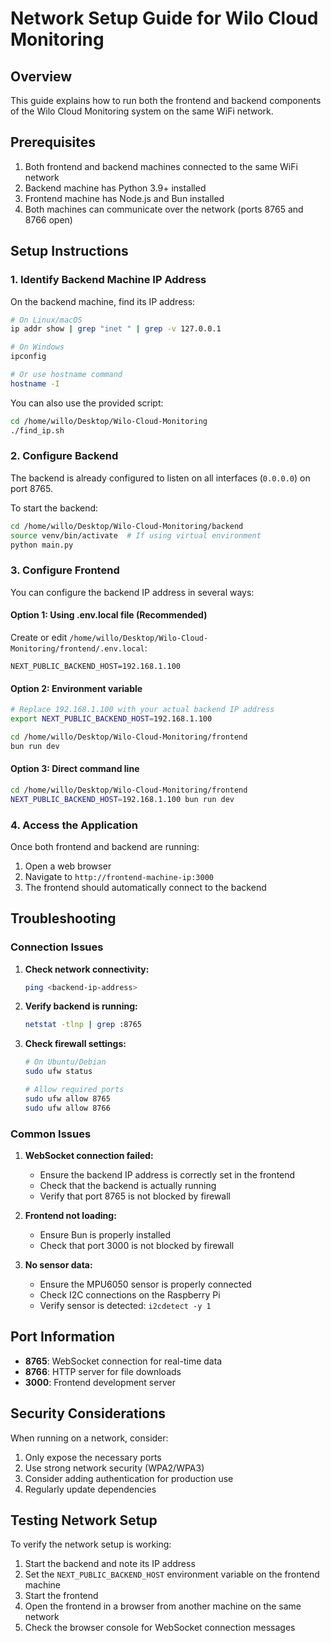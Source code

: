 # Network Setup Guide for Wilo Cloud Monitoring

## Overview

This guide explains how to run both the frontend and backend components of the Wilo Cloud Monitoring system on the same WiFi network.

## Prerequisites

1. Both frontend and backend machines connected to the same WiFi network
2. Backend machine has Python 3.9+ installed
3. Frontend machine has Node.js and Bun installed
4. Both machines can communicate over the network (ports 8765 and 8766 open)

## Setup Instructions

### 1. Identify Backend Machine IP Address

On the backend machine, find its IP address:

```bash
# On Linux/macOS
ip addr show | grep "inet " | grep -v 127.0.0.1

# On Windows
ipconfig

# Or use hostname command
hostname -I
```

You can also use the provided script:
```bash
cd /home/willo/Desktop/Wilo-Cloud-Monitoring
./find_ip.sh
```

### 2. Configure Backend

The backend is already configured to listen on all interfaces (`0.0.0.0`) on port 8765.

To start the backend:

```bash
cd /home/willo/Desktop/Wilo-Cloud-Monitoring/backend
source venv/bin/activate  # If using virtual environment
python main.py
```

### 3. Configure Frontend

You can configure the backend IP address in several ways:

#### Option 1: Using .env.local file (Recommended)
Create or edit `/home/willo/Desktop/Wilo-Cloud-Monitoring/frontend/.env.local`:
```
NEXT_PUBLIC_BACKEND_HOST=192.168.1.100
```

#### Option 2: Environment variable
```bash
# Replace 192.168.1.100 with your actual backend IP address
export NEXT_PUBLIC_BACKEND_HOST=192.168.1.100

cd /home/willo/Desktop/Wilo-Cloud-Monitoring/frontend
bun run dev
```

#### Option 3: Direct command line
```bash
cd /home/willo/Desktop/Wilo-Cloud-Monitoring/frontend
NEXT_PUBLIC_BACKEND_HOST=192.168.1.100 bun run dev
```

### 4. Access the Application

Once both frontend and backend are running:

1. Open a web browser
2. Navigate to `http://frontend-machine-ip:3000`
3. The frontend should automatically connect to the backend

## Troubleshooting

### Connection Issues

1. **Check network connectivity:**
   ```bash
   ping <backend-ip-address>
   ```

2. **Verify backend is running:**
   ```bash
   netstat -tlnp | grep :8765
   ```

3. **Check firewall settings:**
   ```bash
   # On Ubuntu/Debian
   sudo ufw status
   
   # Allow required ports
   sudo ufw allow 8765
   sudo ufw allow 8766
   ```

### Common Issues

1. **WebSocket connection failed:**
   - Ensure the backend IP address is correctly set in the frontend
   - Check that the backend is actually running
   - Verify that port 8765 is not blocked by firewall

2. **Frontend not loading:**
   - Ensure Bun is properly installed
   - Check that port 3000 is not blocked by firewall

3. **No sensor data:**
   - Ensure the MPU6050 sensor is properly connected
   - Check I2C connections on the Raspberry Pi
   - Verify sensor is detected: `i2cdetect -y 1`

## Port Information

- **8765**: WebSocket connection for real-time data
- **8766**: HTTP server for file downloads
- **3000**: Frontend development server

## Security Considerations

When running on a network, consider:

1. Only expose the necessary ports
2. Use strong network security (WPA2/WPA3)
3. Consider adding authentication for production use
4. Regularly update dependencies

## Testing Network Setup

To verify the network setup is working:

1. Start the backend and note its IP address
2. Set the `NEXT_PUBLIC_BACKEND_HOST` environment variable on the frontend machine
3. Start the frontend
4. Open the frontend in a browser from another machine on the same network
5. Check the browser console for WebSocket connection messages